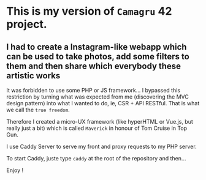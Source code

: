 # This is my version of `Camagru` 42 project.

## I had to create a Instagram-like webapp which can be used to take photos, add some filters to them and then share which everybody these artistic works

It was forbidden to use some PHP or JS framework... I bypassed this restriction by turning what was expected from me (discovering the MVC design pattern) into what I wanted to do, ie, CSR + API RESTful. That is what we call the `true freedom`.

Therefore I created a micro-UX framework (like hyperHTML or Vue.js, but really just a bit) which is called `Maverick` in honour of Tom Cruise in Top Gun.

I use Caddy Server to serve my front and proxy requests to my PHP server.

To start Caddy, juste type `caddy` at the root of the repository and then...

Enjoy !
